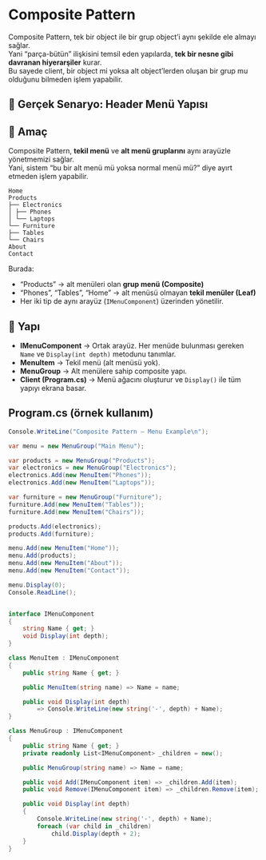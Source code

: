 ﻿# Composite Pattern

Composite Pattern, tek bir object ile bir grup object’i aynı şekilde ele almayı sağlar.  
Yani “parça-bütün” ilişkisini temsil eden yapılarda, **tek bir nesne gibi davranan hiyerarşiler** kurar.  
Bu sayede client, bir object mi yoksa alt object’lerden oluşan bir grup mu olduğunu bilmeden işlem yapabilir.

## 🧱 Gerçek Senaryo: Header Menü Yapısı

## 🎯 Amaç  
Composite Pattern, **tekil menü** ve **alt menü gruplarını** aynı arayüzle yönetmemizi sağlar.  
Yani, sistem “bu bir alt menü mü yoksa normal menü mü?” diye ayırt etmeden işlem yapabilir.

```dash
Home
Products
├── Electronics
│ ├── Phones
│ └── Laptops
└── Furniture
├── Tables
└── Chairs
About
Contact
```

Burada:
- “Products” → alt menüleri olan **grup menü (Composite)**  
- “Phones”, “Tables”, “Home” → alt menüsü olmayan **tekil menüler (Leaf)**  
- Her iki tip de aynı arayüz (`IMenuComponent`) üzerinden yönetilir.

## 🧠 Yapı

- **IMenuComponent** → Ortak arayüz. Her menüde bulunması gereken `Name` ve `Display(int depth)` metodunu tanımlar.  
- **MenuItem** → Tekil menü (alt menüsü yok).  
- **MenuGroup** → Alt menülere sahip composite yapı.  
- **Client (Program.cs)** → Menü ağacını oluşturur ve `Display()` ile tüm yapıyı ekrana basar.


## Program.cs (örnek kullanım)

```csharp
Console.WriteLine("Composite Pattern – Menu Example\n");

var menu = new MenuGroup("Main Menu");

var products = new MenuGroup("Products");
var electronics = new MenuGroup("Electronics");
electronics.Add(new MenuItem("Phones"));
electronics.Add(new MenuItem("Laptops"));

var furniture = new MenuGroup("Furniture");
furniture.Add(new MenuItem("Tables"));
furniture.Add(new MenuItem("Chairs"));

products.Add(electronics);
products.Add(furniture);

menu.Add(new MenuItem("Home"));
menu.Add(products);
menu.Add(new MenuItem("About"));
menu.Add(new MenuItem("Contact"));

menu.Display(0);
Console.ReadLine();


interface IMenuComponent
{
    string Name { get; }
    void Display(int depth);
}

class MenuItem : IMenuComponent
{
    public string Name { get; }

    public MenuItem(string name) => Name = name;

    public void Display(int depth)
        => Console.WriteLine(new string('-', depth) + Name);
}

class MenuGroup : IMenuComponent
{
    public string Name { get; }
    private readonly List<IMenuComponent> _children = new();

    public MenuGroup(string name) => Name = name;

    public void Add(IMenuComponent item) => _children.Add(item);
    public void Remove(IMenuComponent item) => _children.Remove(item);

    public void Display(int depth)
    {
        Console.WriteLine(new string('-', depth) + Name);
        foreach (var child in _children)
            child.Display(depth + 2);
    }
}
```